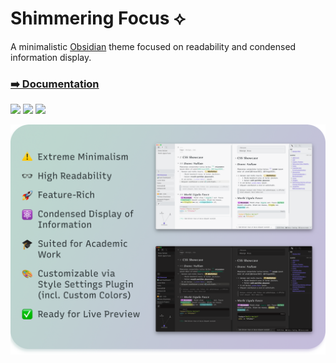 # Shimmering Focus ⟡

A minimalistic [Obsidian](https://obsidian.md/) theme focused on readability and condensed information display.

### [➡️ Documentation](https://chrisgrieser.github.io/shimmering-focus/)

![](https://img.shields.io/badge/downloads-11710-6E4E9B?style=plastic) ![](https://img.shields.io/github/last-commit/chrisgrieser/shimmering-focus?style=plastic) [![](https://img.shields.io/badge/changelog-click%20here-FFE800?style=plastic)](Changelog.md)

<img src="https://raw.githubusercontent.com/chrisgrieser/shimmering-focus/main/dual-theme-screenshot.png" alt="Promo Screenshot">

